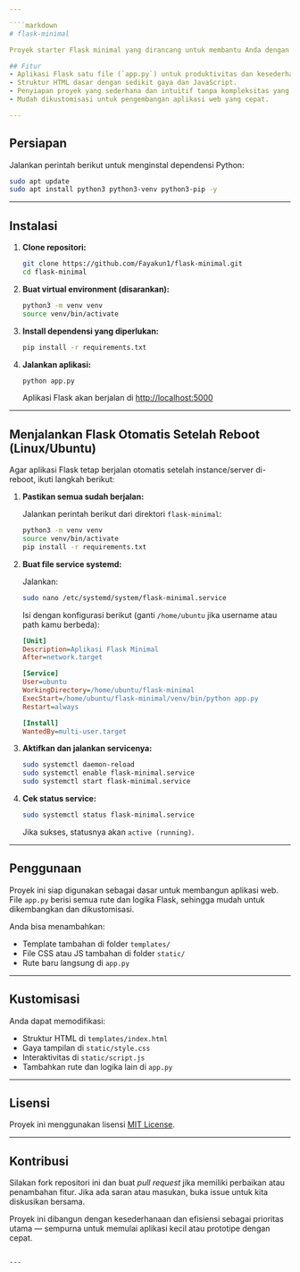 ```yaml
---

````markdown
# flask-minimal

Proyek starter Flask minimal yang dirancang untuk membantu Anda dengan cepat mengatur aplikasi web yang bersih, sederhana, dan efisien. Proyek ini terstruktur agar ringan dan berfokus pada produktivitas, dengan semua kode berada dalam satu file (`app.py`), serta templat dan aset statis dasar.

## Fitur
- Aplikasi Flask satu file (`app.py`) untuk produktivitas dan kesederhanaan maksimal.
- Struktur HTML dasar dengan sedikit gaya dan JavaScript.
- Penyiapan proyek yang sederhana dan intuitif tanpa kompleksitas yang tidak perlu.
- Mudah dikustomisasi untuk pengembangan aplikasi web yang cepat.

---
```


## Persiapan

Jalankan perintah berikut untuk menginstal dependensi Python:

```bash
sudo apt update
sudo apt install python3 python3-venv python3-pip -y
````

---

## Instalasi

1. **Clone repositori:**

   ```bash
   git clone https://github.com/Fayakun1/flask-minimal.git
   cd flask-minimal
   ```

2. **Buat virtual environment (disarankan):**

   ```bash
   python3 -m venv venv
   source venv/bin/activate
   ```

3. **Install dependensi yang diperlukan:**

   ```bash
   pip install -r requirements.txt
   ```

4. **Jalankan aplikasi:**

   ```bash
   python app.py
   ```

   Aplikasi Flask akan berjalan di [http://localhost:5000](http://localhost:5000)

---

## Menjalankan Flask Otomatis Setelah Reboot (Linux/Ubuntu)

Agar aplikasi Flask tetap berjalan otomatis setelah instance/server di-reboot, ikuti langkah berikut:

1. **Pastikan semua sudah berjalan:**

   Jalankan perintah berikut dari direktori `flask-minimal`:

   ```bash
   python3 -m venv venv
   source venv/bin/activate
   pip install -r requirements.txt
   ```

2. **Buat file service systemd:**

   Jalankan:

   ```bash
   sudo nano /etc/systemd/system/flask-minimal.service
   ```

   Isi dengan konfigurasi berikut (ganti `/home/ubuntu` jika username atau path kamu berbeda):

   ```ini
   [Unit]
   Description=Aplikasi Flask Minimal
   After=network.target

   [Service]
   User=ubuntu
   WorkingDirectory=/home/ubuntu/flask-minimal
   ExecStart=/home/ubuntu/flask-minimal/venv/bin/python app.py
   Restart=always

   [Install]
   WantedBy=multi-user.target
   ```

3. **Aktifkan dan jalankan servicenya:**

   ```bash
   sudo systemctl daemon-reload
   sudo systemctl enable flask-minimal.service
   sudo systemctl start flask-minimal.service
   ```

4. **Cek status service:**

   ```bash
   sudo systemctl status flask-minimal.service
   ```

   Jika sukses, statusnya akan `active (running)`.

---

## Penggunaan

Proyek ini siap digunakan sebagai dasar untuk membangun aplikasi web. File `app.py` berisi semua rute dan logika Flask, sehingga mudah untuk dikembangkan dan dikustomisasi.

Anda bisa menambahkan:

* Template tambahan di folder `templates/`
* File CSS atau JS tambahan di folder `static/`
* Rute baru langsung di `app.py`

---

## Kustomisasi

Anda dapat memodifikasi:

* Struktur HTML di `templates/index.html`
* Gaya tampilan di `static/style.css`
* Interaktivitas di `static/script.js`
* Tambahkan rute dan logika lain di `app.py`

---

## Lisensi

Proyek ini menggunakan lisensi [MIT License](LICENSE).

---

## Kontribusi

Silakan fork repositori ini dan buat *pull request* jika memiliki perbaikan atau penambahan fitur. Jika ada saran atau masukan, buka issue untuk kita diskusikan bersama.

Proyek ini dibangun dengan kesederhanaan dan efisiensi sebagai prioritas utama — sempurna untuk memulai aplikasi kecil atau prototipe dengan cepat.

```

---
